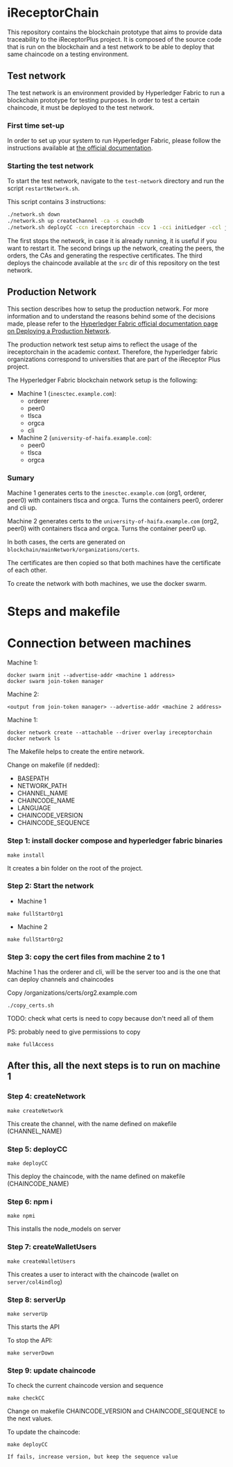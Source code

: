 # iReceptorChain

This repository contains the blockchain prototype that aims to provide data traceability to the iReceptorPlus project. It is composed of the source code that is run on the blockchain and a test network to be able to deploy that same chaincode on a testing environment.

## Test network

The test network is an environment provided by Hyperledger Fabric to run a blockchain prototype for testing purposes. In order to test a certain chaincode, it must be deployed to the test network.

### First time set-up
In order to set up your system to run Hyperledger Fabric, please follow the instructions available at [the official documentation](https://hyperledger-fabric.readthedocs.io/en/latest/install.html).

### Starting the test network

To start the test network, navigate to the `test-network` directory and run the script `restartNetwork.sh`.

This script contains 3 instructions:
```bash
./network.sh down
./network.sh up createChannel -ca -s couchdb
./network.sh deployCC -ccn ireceptorchain -ccv 1 -cci initLedger -ccl java -ccp ../
```

The first stops the network, in case it is already running, it is useful if you want to restart it. The second brings up the network, creating the peers, the orders, the CAs and generating the respective certificates. The third deploys the chaincode available at the `src` dir of this repository on the test network.

## Production Network

This section describes how to setup the production network. For more information and to understand the reasons behind some of the decisions made, please refer to the [Hyperledger Fabric official documentation page on Deploying a Production Network](https://hyperledger-fabric.readthedocs.io/en/release-2.2/deployment_guide_overview.html).

The production network test setup aims to reflect the usage of the ireceptorchain in the academic context. Therefore, the hyperledger fabric organizations correspond to universities that are part of the iReceptor Plus project.

The Hyperledger Fabric blockchain network setup is the following:
  - Machine 1 (```inesctec.example.com```):
    - orderer
    - peer0
    - tlsca
    - orgca 
    - cli
  - Machine 2 (```university-of-haifa.example.com```):
    - peer0
    - tlsca
    - orgca

### Sumary

Machine 1 generates certs to the ```inesctec.example.com``` (org1, orderer, peer0) with containers tlsca and orgca. Turns the containers peer0, orderer and cli up.

Machine 2 generates certs to the ```university-of-haifa.example.com``` (org2, peer0) with containers tlsca and orgca. Turns the container peer0 up.

In both cases, the certs are generated on ```blockchain/mainNetwork/organizations/certs```.

The certificates are then copied so that both machines have the certificate of each other.

To create the network with both machines, we use the docker swarm.

# Steps and makefile

# Connection between machines

Machine 1: 

```
docker swarm init --advertise-addr <machine 1 address>
docker swarm join-token manager
```

Machine 2:

```
<output from join-token manager> --advertise-addr <machine 2 address>
```

Machine 1: 

```
docker network create --attachable --driver overlay ireceptorchain
docker network ls
```



The Makefile helps to create the entire network.

Change on makefile (if nedded):

- BASEPATH
- NETWORK_PATH
- CHANNEL_NAME
- CHAINCODE_NAME
- LANGUAGE
- CHAINCODE_VERSION
- CHAINCODE_SEQUENCE

### Step 1: install docker compose and hyperledger fabric binaries
```
make install
````

It creates a bin folder on the root of the project.

### Step 2: Start the network
- Machine 1
```
make fullStartOrg1
```
- Machine 2
```
make fullStartOrg2
```

### Step 3: copy the cert files from machine 2 to 1

Machine 1 has the orderer and cli, will be the server too and is the one that can deploy channels and chaincodes

Copy /organizations/certs/org2.example.com

```
./copy_certs.sh
```

TODO: check what certs is need to copy because don't need all of them

PS: probably need to give permissions to copy
```
make fullAccess
```

## After this, all the next steps is to run on machine 1
### Step 4: createNetwork
```
make createNetwork
```

This create the channel, with the name defined on makefile (CHANNEL_NAME)

### Step 5: deployCC
```
make deployCC
```

This deploy the chaincode, with the name defined on makefile (CHAINCODE_NAME)


### Step 6: npm i
```
make npmi
```

This installs the node_models on server

### Step 7: createWalletUsers
```
make createWalletUsers
```

This creates a user to interact with the chaincode (wallet on ```server/col4indlog```)

### Step 8: serverUp
```
make serverUp
```
This starts the API

To stop the API:
```
make serverDown
```

### Step 9: update chaincode

To check the current chaincode version and sequence
```
make checkCC
```

Change on makefile CHAINCODE_VERSION and CHAINCODE_SEQUENCE to the next values.

To update the chaincode:
```
make deployCC
```

`If fails, increase version, but keep the sequence value`